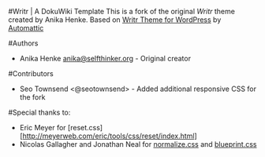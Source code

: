 #Writr | A DokuWiki Template
This is a fork of the original *Writr* theme created by Anika Henke.  Based on [Writr Theme for WordPress](https://wordpress.com/themes/writr/) by [Automattic](http://automattic.com/)

#Authors
  * Anika Henke <anika@selfthinker.org> - Original creator

#Contributors
  * Seo Townsend <@seotownsend> - Added additional responsive CSS for the fork

#Special thanks to:
  * Eric Meyer for [reset.css][http://meyerweb.com/eric/tools/css/reset/index.html]
  * Nicolas Gallagher and Jonathan Neal for [normalize.css](http://necolas.github.com/normalize.css/) and [blueprint.css](http://www.blueprintcss.org/)
